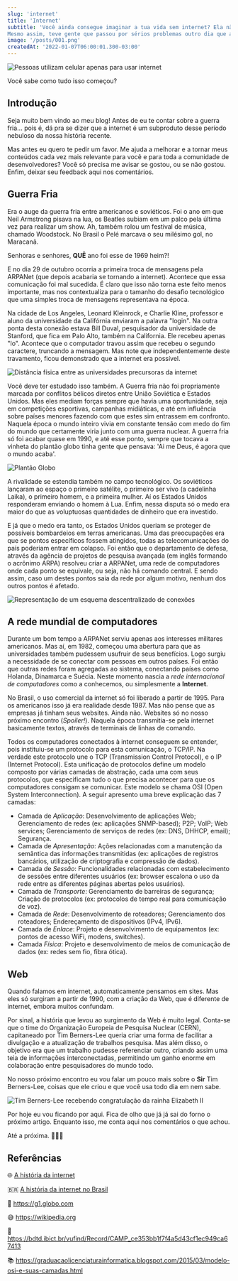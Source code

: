 ```yaml
---
slug: 'internet'
title: 'Internet'
subtitle: 'Você ainda consegue imaginar a tua vida sem internet? Ela não chegou ao nosso acesso há muito tempo.
Mesmo assim, teve gente que passou por sérios problemas outro dia que aplicativos de mensagens instantâneas passaram por instabilidades. Pessoas simplesmente esqueceram que poderiam se comunicar por simples ligações telefônicas.'
image: '/posts/001.png'
createdAt: '2022-01-07T06:00:01.300-03:00'
---
```


![Pessoas utilizam celular apenas para usar internet](/posts/001/10.png)

Você sabe como tudo isso começou?

## Introdução

Seja muito bem vindo ao meu blog!
Antes de eu te contar sobre a guerra fria... pois é, dá pra se dizer que a internet é um subproduto desse período nebuloso da nossa história recente.

Mas antes eu quero te pedir um favor. Me ajuda a melhorar e a tornar meus conteúdos cada vez mais relevante para você e para toda a comunidade de desenvolvedores?
Você só precisa me avisar se gostou, ou se não gostou. Enfim, deixar seu feedback aqui nos comentários.

## Guerra Fria

Era o auge da guerra fria entre americanos e soviéticos. Foi o ano em que Neil Armstrong pisava na lua, os Beatles subiam em um palco pela última vez para realizar um show. Ah, também rolou um festival de música, chamado Woodstock. No Brasil o Pelé marcava o seu milésimo gol, no Maracanã.

Senhoras e senhores, **QUÊ** ano foi esse de 1969 heim?!

E no dia 29 de outubro ocorria a primeira troca de mensagens pela ARPANet (que depois acabaria se tornando a internet). Acontece que essa comunicação foi mal sucedida. É claro que isso não torna este feito menos importante, mas nos contextualiza para o tamanho do desafio tecnológico que uma simples troca de mensagens representava na época.

Na cidade de Los Angeles, Leonard Kleinrock, e Charlie Kline, professor e aluno da universidade da Califórnia enviaram a palavra "login". Na outra ponta desta conexão estava Bill Duval, pesquisador da universidade de Stanford, que fica em Palo Alto, também na California. Ele recebeu apenas "lo". Acontece que o computador travou assim que recebeu o segundo caractere, truncando a mensagem. Mas note que independentemente deste travamento, ficou demonstrado que a internet era possível.

![Distância física entre as universidades precursoras da internet](/posts/001/20.png)

Você deve ter estudado isso também. A Guerra fria não foi propriamente marcada por conflitos bélicos diretos entre União Soviética e Estados Unidos. Mas eles mediam forças sempre que havia uma oportunidade, seja em competições esportivas, campanhas midiáticas, e até em influência sobre países menores fazendo com que estes sim entrassem em confronto. Naquela época o mundo inteiro vivia em constante tensão com medo do fim do mundo que certamente viria junto com uma guerra nuclear. A guerra fria só foi acabar quase em 1990, e até esse ponto, sempre que tocava a vinheta do plantão globo tinha gente que pensava: 'Ai me Deus, é agora que o mundo acaba'.

![Plantão Globo](/posts/001/30.png)

A rivalidade se estendia também no campo tecnológico. Os soviéticos lançaram ao espaço o primeiro satélite, o primeiro ser vivo (a cadelinha Laika), o primeiro homem, e a primeira mulher. Aí os Estados Unidos responderam enviando o homem à Lua. Enfim, nessa disputa só o medo era maior do que as voluptuosas quantidades de dinheiro que era investido.

E já que o medo era tanto, os Estados Unidos queriam se proteger de possíveis bombardeios em terras americanas. Uma das preocupações era que se pontos específicos fossem atingidos, todas as telecomunicações do país poderiam entrar em colapso. Foi então que o departamento de defesa, através da agência de projetos de pesquisa avançada (em inglês formando o acrônimo ARPA) resolveu criar a ARPANet, uma rede de computadores onde cada ponto se equivale, ou seja, não há comando central. E sendo assim, caso um destes pontos saia da rede por algum motivo, nenhum dos outros pontos é afetado.

![Representação de um esquema descentralizado de conexões](/posts/001/40.png)

## A rede mundial de computadores

Durante um bom tempo a ARPANet serviu apenas aos interesses militares americanos. Mas aí, em 1982, começou uma abertura para que as universidades também pudessem usufruir de seus benefícios. Logo surgiu a necessidade de se conectar com pessoas em outros países. Foi então que outras redes foram agregadas ao sistema, conectando países como Holanda, Dinamarca e Suécia. Neste momento nascia a _rede internacional de computadores_ como a conhecemos, ou simplesmente a **Internet**.

No Brasil, o uso comercial da internet só foi liberado a partir de 1995. Para os americanos isso já era realidade desde 1987. Mas não pense que as empresas já tinham seus websites. Ainda não. Websites só no nosso próximo encontro (_Spoiler!_). Naquela época transmitia-se pela internet basicamente textos, através de terminais de linhas de comando.

Todos os computadores conectados à internet conseguem se entender, pois instituiu-se um protocolo para esta comunicação, o TCP/IP. Na verdade este protocolo une o TCP (Transmission Control Protocol), e o IP (Internet Protocol). Esta unificação de protocolos define um modelo composto por várias camadas de abstração, cada uma com seus protocolos, que especificam tudo o que precisa acontecer para que os computadores consigam se comunicar. Este modelo se chama OSI (Open System Interconnection). A seguir apresento uma breve explicação das 7 camadas:

- Camada de _Aplicação_: Desenvolvimento de aplicações Web; Gerenciamento de redes (ex: aplicações SNMP-based); P2P; VoIP; Web services; Gerenciamento de serviços de redes (ex: DNS, DHHCP, email); Segurança.
- Camada de _Apresentação_: Ações relacionadas com a manutenção da semântica das informações transmitidas (ex: aplicações de registros bancários, utilização de criptografia e compressão de dados).
- Camada de _Sessão_: Funcionalidades relacionadas com estabelecimento de sessões entre diferentes usuários (ex: browser escalona o uso da rede entre as diferentes páginas abertas pelos usuários).
- Camada de _Transporte_: Gerenciamento de barreiras de segurança; Criação de protocolos (ex: protocolos de tempo real para comunicação de voz).
- Camada de _Rede_: Desenvolvimento de roteadores; Gerenciamento dos roteadores; Endereçamento de dispositivos (IPv4, IPv6).
- Camada de _Enlace_: Projeto e desenvolvimento de equipamentos (ex: pontos de acesso WiFi, modens, switches).
- Camada _Física_: Projeto e desenvolvimento de meios de comunicação de dados (ex: redes sem fio, fibra ótica).

## Web

Quando falamos em internet, automaticamente pensamos em sites. Mas eles só surgiram a partir de 1990, com a criação da Web, que é diferente de internet, embora muitos confundam.

Por sinal, a história que levou ao surgimento da Web é muito legal. Conta-se que o time do Organização Europeia de Pesquisa Nuclear (CERN), capitaneado por Tim Berners-Lee queria criar uma forma de facilitar a divulgação e a atualização de trabalhos pesquisa. Mas além disso, o objetivo era que um trabalho pudesse referenciar outro, criando assim uma teia de informações interconectadas, permitindo um ganho enorme em colaboração entre pesquisadores do mundo todo.

No nosso próximo encontro eu vou falar um pouco mais sobre o **Sir** Tim Berners-Lee, coisas que ele criou e que você usa todo dia em nem sabe.

![Tim Berners-Lee recebendo congratulação da rainha Elizabeth II](/posts/001/50.png)

Por hoje eu vou ficando por aqui. Fica de olho que já já sai do forno o próximo artigo. Enquanto isso, me conta aqui nos comentários o que achou.

Até a próxima. 👨🏻‍💻

## Referências

🌐 [A história da internet](https://www.youtube.com/watch?v=pKxWPo73pX0)

🇧🇷 [A história da internet no Brasil](https://www.youtube.com/watch?v=k_inQhpKprg)

🤣 https://g1.globo.com

😅 https://wikipedia.org

📜 https://bdtd.ibict.br/vufind/Record/CAMP_ce353bb1f7f4a5d43cf1ec949ca67413

📚 https://graduacaolicenciaturainformatica.blogspot.com/2015/03/modelo-osi-e-suas-camadas.html
